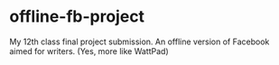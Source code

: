 # offline-fb-project
My 12th class final project submission. An offline version of Facebook aimed for writers. (Yes, more like WattPad)
